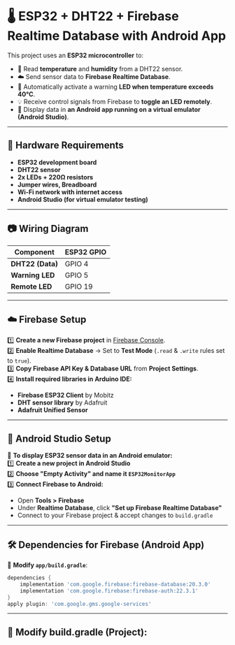 # 🌡️ ESP32 + DHT22 + Firebase Realtime Database with Android App
This project uses an **ESP32 microcontroller** to:
- 📡 Read **temperature** and **humidity** from a DHT22 sensor.
- ☁️ Send sensor data to **Firebase Realtime Database**.
- 🚨 Automatically activate a warning **LED when temperature exceeds 40°C**.
- 💡 Receive control signals from Firebase to **toggle an LED remotely**.
- 📱 Display data in **an Android app running on a virtual emulator (Android Studio)**.

---

## 🔧 Hardware Requirements
- **ESP32 development board**
- **DHT22 sensor**
- **2x LEDs + 220Ω resistors**
- **Jumper wires, Breadboard**
- **Wi-Fi network with internet access**
- **Android Studio (for virtual emulator testing)**

---

## 📷 Wiring Diagram
| **Component** | **ESP32 GPIO** |
|--------------|---------------|
| **DHT22 (Data)** | GPIO 4 |
| **Warning LED** | GPIO 5 |
| **Remote LED** | GPIO 19 |

---

## ☁️ Firebase Setup  
1️⃣ **Create a new Firebase project** in [Firebase Console](https://console.firebase.google.com/).  
2️⃣ **Enable Realtime Database** → Set to **Test Mode** (`.read` & `.write` rules set to `true`).  
3️⃣ **Copy Firebase API Key & Database URL** from **Project Settings**.  
4️⃣ **Install required libraries in Arduino IDE:**  
   - **Firebase ESP32 Client** by Mobitz  
   - **DHT sensor library** by Adafruit  
   - **Adafruit Unified Sensor**  

---

## 📱 Android Studio Setup  
📌 **To display ESP32 sensor data in an Android emulator:**  
1️⃣ **Create a new project in Android Studio**  
2️⃣ **Choose "Empty Activity" and name it `ESP32MonitorApp`**  
3️⃣ **Connect Firebase to Android:**  
   - Open **Tools > Firebase**  
   - Under **Realtime Database**, click **"Set up Firebase Realtime Database"**  
   - Connect to your Firebase project & accept changes to `build.gradle`  

---

## 🛠 Dependencies for Firebase (Android App)  
📌 **Modify `app/build.gradle`**:
```gradle
dependencies {
    implementation 'com.google.firebase:firebase-database:20.3.0'
    implementation 'com.google.firebase:firebase-auth:22.3.1'
}
apply plugin: 'com.google.gms.google-services'
```

---

## 📌 Modify build.gradle (Project):

